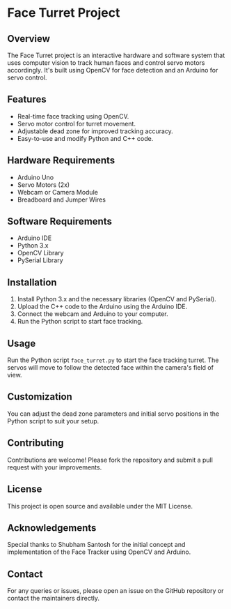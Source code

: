 # Face Turret Project

## Overview
The Face Turret project is an interactive hardware and software system that uses computer vision to track human faces and control servo motors accordingly. It's built using OpenCV for face detection and an Arduino for servo control.

## Features
- Real-time face tracking using OpenCV.
- Servo motor control for turret movement.
- Adjustable dead zone for improved tracking accuracy.
- Easy-to-use and modify Python and C++ code.

## Hardware Requirements
- Arduino Uno
- Servo Motors (2x)
- Webcam or Camera Module
- Breadboard and Jumper Wires

## Software Requirements
- Arduino IDE
- Python 3.x
- OpenCV Library
- PySerial Library

## Installation
1. Install Python 3.x and the necessary libraries (OpenCV and PySerial).
2. Upload the C++ code to the Arduino using the Arduino IDE.
3. Connect the webcam and Arduino to your computer.
4. Run the Python script to start face tracking.

## Usage
Run the Python script `face_turret.py` to start the face tracking turret. The servos will move to follow the detected face within the camera's field of view.

## Customization
You can adjust the dead zone parameters and initial servo positions in the Python script to suit your setup.

## Contributing
Contributions are welcome! Please fork the repository and submit a pull request with your improvements.

## License
This project is open source and available under the MIT License.

## Acknowledgements
Special thanks to Shubham Santosh for the initial concept and implementation of the Face Tracker using OpenCV and Arduino.

## Contact
For any queries or issues, please open an issue on the GitHub repository or contact the maintainers directly.


